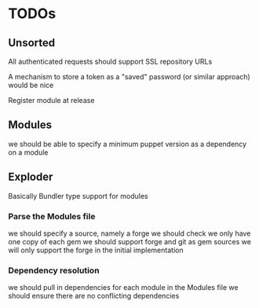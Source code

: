 TODOs
=====

Unsorted
--------

All authenticated requests should support SSL repository URLs

A mechanism to store a token as a "saved" password (or similar approach) would
be nice

Register module at release

Modules
-------

we should be able to specify a minimum puppet version as a dependency on a module

Exploder
--------

Basically Bundler type support for modules

### Parse the Modules file ###

we should specify a source, namely a forge
we should check we only have one copy of each gem
we should support forge and git as gem sources
we will only support the forge in the initial implementation

### Dependency resolution ###

we should pull in dependencies for each module in the Modules file
we should ensure there are no conflicting dependencies
